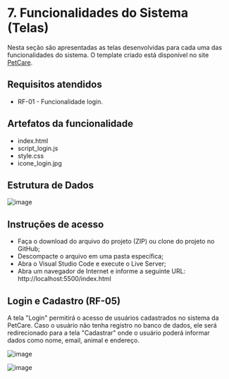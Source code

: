 # 7. Funcionalidades do Sistema (Telas) 

Nesta seção são apresentadas as telas desenvolvidas para cada uma das funcionalidades do sistema. O template criado está disponível no site [PetCare](https://happy-liskov-7f20ba.netlify.app/).  


## Requisitos atendidos 

- RF-01 -  Funcionalidade login. 
 

 

## Artefatos da funcionalidade 

- index.html 
- script_login.js 
- style.css 
- icone_login.jpg 

## Estrutura de Dados 

![image](https://user-images.githubusercontent.com/78277341/138603016-6f1582c1-002a-462e-9e61-edefc6d4d900.png)


## Instruções de acesso 

- Faça o download do arquivo do projeto (ZIP) ou clone do projeto no GitHub; 
- Descompacte o arquivo em uma pasta específica; 
- Abra o Visual Studio Code e execute o Live Server; 
- Abra um navegador de Internet e informe a seguinte URL: 
http://localhost:5500/index.html 


## Login e Cadastro (RF-05) 

A tela "Login" permitirá o acesso de usuários cadastrados no sistema da PetCare. Caso o usuário não tenha registro no banco de dados, ele será redirecionado para a tela "Cadastrar" onde o usuário poderá informar dados como nome, email, animal e endereço. 


![image](https://user-images.githubusercontent.com/78277341/138603706-07e796f4-27fd-43a1-ba55-41ca7d3c8a0d.png)


![image](https://user-images.githubusercontent.com/78277341/138602910-17800c47-3104-441b-9d14-08825e96ddef.png)

